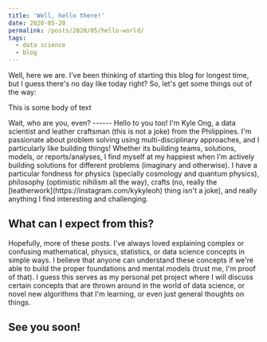```yaml
---
title: 'Well, hello there!'
date: 2020-05-20
permalink: /posts/2020/05/hello-world/
tags:
  - data science
  - blog
---
```


Well, here we are. I've been thinking of starting this blog for longest time, but I guess there's no day like today right? So, let's get some things out of the way:
<p fontize:100>This is some body of text</p>
Wait, who are you, even?
------
Hello to you too! I'm Kyle Ong, a data scientist and leather craftsman (this is not a joke) from the Philippines. I'm passionate about problem solving using multi-disciplinary approaches, and I particularly like building things! Whether its building teams, solutions, models, or reports/analyses, I find myself at my happiest when I'm actively building solutions for different problems (imaginary and otherwise). I have a particular fondness for physics (specially cosmology and quantum physics), philosophy (optimistic nihilism all the way), crafts (no, really the [leatherwork](https://instagram.com/kykyleoh) thing isn't a joke), and really anything I find interesting and challenging.

What can I expect from this?
------
Hopefully, more of these posts. I've always loved explaining complex or confusing mathematical, physics, statistics, or data science concepts in simple ways. I believe that anyone can understand these concepts if we're able to build the proper foundations and mental models (trust me, I'm proof of that). I guess this serves as my personal pet project where I will discuss certain concepts that are thrown around in the world of data science, or novel new algorithms that I'm learning, or even just general thoughts on things.

See you soon!
------
